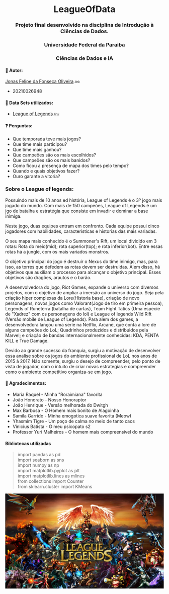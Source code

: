 <div style="text-align: Center"> 
<h1>LeagueOfData</h1>
<h3>Projeto final desenvolvido na disciplina de Introdução à Ciências de Dados.</h3>
<h3>Universidade Federal da Paraiba</h3>
<h3>Ciências de Dados e IA</h3>
</div>

#### :closed_book: Autor:

<a href = 'https://github.com/JonasFOliveira'> Jonas Felipe da Fonseca Oliveira</a>  <i style="font-size:70%;"> link</i>  
- 20210026948

#### :open_file_folder: Data Sets utilizados:
- <a href = 'https://www.kaggle.com/datasets/chuckephron/leagueoflegends'> League of Legends </a> <i style="font-size:70%;"> link</i>

#### :question: Perguntas:

- Que temporada teve mais jogos? 
- Que time mais participou?
- Que time mais ganhou?
- Que campeões são os mais escolhidos?
- Que campeões são os mais banidos?
- Como ficou a presença de mapa dos times pelo tempo?
- Quando e quais objetivos fazer?
- Ouro garante a vitoria?

### Sobre o League of legends:

Possuindo mais de 10 anos ed história, League of Legends é o 3º jogo mais jogado do mundo. Com mais de 150 campeões, League of Legends é um jgo de batalha e estratégia que consiste em invadir e dominar a base inimiga.

Neste jogo, duas equipes entram em confronto. Cada equipe possui cinco jogadores com habilidades, caracteristicas e historias das mais variadas. 

O seu mapa mais conhecido é o Summoner's Rift, um local dividido em 3 rotas: Rota do meio(mid); rota superior(top); e rota inferior(bot). Entre essas rotas há a jungle, com os mais variados monstros. 

O objetivo principal do jogo é destruir o Nexus do time inimigo, mas, para isso, as torres que defedem as rotas devem ser destruidas. Alem disso, há objetivos que auxiliam o processo para alcançar o objetivo principal. Esses objetivos são dragões, arautos e o barão.

A desenvolvedora do jogo, Riot Games, expande o universo com diversos projetos, com o objetivo de ampliar a imersão ao universo do jogo. Seja pela criação hiper complexas da Lore(Historia base), criação de novo personagens, novos jogos como Valorant(Jogo de tiro em primeira pessoa), Legends of Runeterra (batalha de cartas), Team Fight Tatics (Uma especie de "Xadrez" com os personagens do lol) e League of legends Wild Rift (Versão mobile de League of Legends). Para alem dos games, a desenvolvedora lançou uma serie na Netflix, Arcane, que conta a lore de alguns campeões do LoL; Quadrinhos produzidos e distribuidos pela Marvel; e criação de bandas internacionalmente conhecidas: KDA, PENTA KILL e True Damage.

Devido ao grande sucesso da franquia, surgiu a motivação de desenvolver essa analise sobre os jogos do ambiente profissional de LoL nos anos de 2015 à 2017. Não somente, surgiu o desejo de compreender, pelo ponto de vista de jogador, com o intuito de criar novas estrategias e compreender como o ambiente competitivo organiza-se em jogo.

#### :clap: Agradecimentos:
- Maria Raquel - Minha "Roraimiana" favorita
- João Honorato - Nosso Honoraptor
- João Henrique - Versão melhorada do Dwitgh
- Max Barbosa - O Homem mais bonito de Alagoinha
- Samila Garrido - Minha emogotica suave favorita (Meow)
- Yhasmim Tigre - Um poço de calma no meio de tanto caos
- Vinicius Batista - O meu psicopato s2
- Professor Yuri Malheiros - O homem mais compreensivel do mundo

#### Bibliotecas utilizadas

>import pandas as pd</br>
>import seaborn as sns</br>
>import numpy as np</br>
>import matplotlib.pyplot as plt</br>
>import matplotlib.lines as mlines</br>
>from collections import Counter</br>
>from sklearn.cluster import KMeans<br>



<img title= "League Of Legends" src="Assets/LeagueChampions.jpeg">


